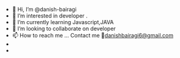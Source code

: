 - 👋 Hi, I’m @danish-bairagi
- 👀 I’m interested in developer .
- 🌱 I’m currently learning Javascript,JAVA 
- 💞️ I’m looking to collaborate on developer 
- 📫 How to reach me ... Contact me 📧danishbairagi6@gmail.com 
- 
-

<!---
danish-bairagi/danish-bairagi is a ✨ special ✨ repository because its `README.md` (this file) appears on your GitHub profile.
You can click the Preview link to take a look at your changes.
--->

